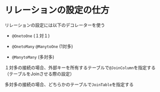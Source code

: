 # リレーションの設定の仕方

リレーションの設定には以下のデコレーターを使う

- `@OnetoOne` (１対１)

- `@OnetoMany` `@ManytoOne` (1対多)

- `@ManytoMany` (多対多)

１対多の接続の場合、外部キーを所有するテーブルで`@JoinColumn`を指定する（テーブルをJoinさせる際の設定）

多対多の接続の場合、どちらかのテーブルで`JoinTable`を指定する
